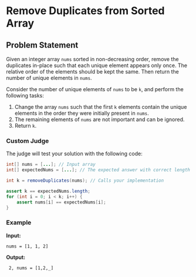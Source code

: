 # Remove Duplicates from Sorted Array

## Problem Statement

Given an integer array `nums` sorted in non-decreasing order, remove the duplicates in-place such that each unique element appears only once. The relative order of the elements should be kept the same. Then return the number of unique elements in `nums`.

Consider the number of unique elements of `nums` to be `k`, and perform the following tasks:

1. Change the array `nums` such that the first `k` elements contain the unique elements in the order they were initially present in `nums`.
2. The remaining elements of `nums` are not important and can be ignored.
3. Return `k`.

### Custom Judge

The judge will test your solution with the following code:

```java
int[] nums = [...]; // Input array
int[] expectedNums = [...]; // The expected answer with correct length

int k = removeDuplicates(nums); // Calls your implementation

assert k == expectedNums.length;
for (int i = 0; i < k; i++) {
    assert nums[i] == expectedNums[i];
}
```

### Example
**Input:**
```
nums = [1, 1, 2]
```
**Output:**
```
 2, nums = [1,2,_]
```